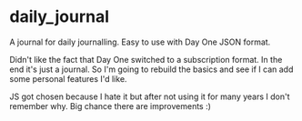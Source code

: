# daily_journal
 A journal for daily journalling. Easy to use with Day One JSON format.


Didn't like the fact that Day One switched to a subscription format. In the end it's just a journal. So I'm going to rebuild the basics and see if I can add some personal features I'd like.

JS got chosen because I hate it but after not using it for many years I don't remember why. Big chance there are improvements :)
